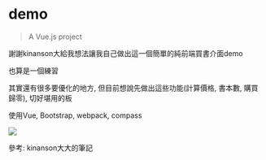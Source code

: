 # demo

> A Vue.js project

謝謝kinanson大給我想法讓我自己做出這一個簡單的純前端買書介面demo

也算是一個練習

其實還有很多要優化的地方, 但目前想說先做出這些功能(計算價格, 書本數, 購買歸零), 切好堪用的板

使用Vue, Bootstrap, webpack, compass

<img src="https://media.giphy.com/media/Hn9NmyoQBNxWE/giphy.gif">

參考: kinanson大大的筆記
